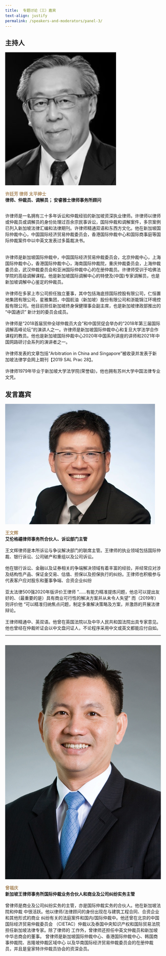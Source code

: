 ```yaml
---
title: 	专题讨论（三）嘉宾
text-align: justify
permalink: /speakers-and-moderators/panel-3/
---
```

<style> 
.content img {
  max-width: 200px;
  margin-left: 0;
}

.speaker-name {
  color: #AC8B60;
}
</style>

## 主持人

<div class="sgds-container">
  <div class="row is-desktop">
    <div class="col is-10-mobile is-10-tablet is-3-desktop is-3-widescreen is-3-fullhd">
    <img src="/images/speakers-panel 3-Hee Theng Fong.png" alt="Photo of Mr Hee Theng Fong"> 
    </div>
    <div class="col">
      <p>
      <b class="speaker-name">许廷芳 律师 太平绅士 </b><br>
   <b>律师、仲裁员、调解员； 安睿雅士律师事务所顾问<br> <br></b>

许律师是一名拥有三十多年诉讼和仲裁经验的新加坡资深执业律师。许律师以律师或仲裁员或调解员的身份处理过百余宗民事诉讼，国际仲裁和调解案件，多宗案例已列入新加坡法律汇编和法律期刊。许律师精通双语和东西方文化。他在新加坡国际仲裁中心，中国国际经济贸易仲裁委员会，香港国际仲裁中心和国际商事庭等国际仲裁案件中以中英文发表过多篇裁决书。  <br> <br>  
许律师是新加坡国际仲裁中，中国国际经济贸易仲裁委员会，北京仲裁中心，上海国际仲裁中心，香港国际仲裁中心，海南国际仲裁院，重庆仲裁委员会，上海仲裁委员会，武汉仲裁委员会和亚洲国际仲裁中心的在册仲裁员。许律师受训于哈佛法学院的高级调解课程。他是新加坡国际调解中心的特使及(中国)专家调解员，也是新加坡调解中心鉴定的仲裁员。 <br> <br>
许律师在多家上市公司担任独立董事，其中包括海底捞国际控股有限公司，仁恒置地集团有限公司，星雅集团，中国航油（新加坡）股份有限公司和浙能锦江环境控股有限公司。他目前担任新加坡终身保健理事会副主席，也是新加坡律政部推出的 “中国通识” 新计划的委员会成员。 <br> <br>
许律师是“2018首届贸仲全球仲裁员大会”和中国贸促会举办的“2018年第三届国际调解高峰论坛”的演讲人之一。许律师是新加坡国际仲裁中心和复旦大学法学合作课程的教员。他也是新加坡国际仲裁中心2020年中国系列讲座的讲师和2021年中国网路研讨会系列的演讲者之一。 <br> <br>
许律师发表的文章包括“Arbitration in China and Singapore”被收录并发表于新加坡法律学会网上期刊【2019 SAL Prac 28】。<br> <br> 
许律师1979年毕业于新加坡大学法学院(荣誉级)，他也拥有苏州大学中国法律专业文凭。   
      </p>
   </div>
  </div> 
</div>

## 发言嘉宾
<div class="sgds-container">
  <div class="row is-desktop">
    <div class="col is-10-mobile is-10-tablet is-3-desktop is-3-widescreen is-3-fullhd">
    <img src="/images/speakers-panel 3-William Ong.jpg" alt="Photo of Mr William Ong"> 
    </div>
    <div class="col">
      <p>
      <b class="speaker-name">王文辉</b><br>
       <b>艾伦格禧律师事务所合伙人、诉讼部门主管<br> <br></b>
       王文辉律师是本所诉讼与争议解决部门的联席主管。王律师的执业领域包括国际仲裁、银行诉讼、公司破产和重组以及公司诉讼。 <br> <br>
       他在银行诉讼、金融以及证券相关的争端解决领域有着丰富的经验，并经常应对涉及结构性产品、保证金交易、估值、担保以及担保执行的纠纷。王律师也积极参与代表客户应对股东和董事争端、合资企业纠纷<br> <br>
      亚太法律500强2020年版评价王律师 "......有能力精准提炼问题，他总可以提出友好的、（最重要的是）具有商业可行性的解决方案并从未令人失望” 而（2019年）则评价他 “可以精准归纳焦点问题，制定多重解决策略及方案，并激昂的开展法律辩论。<br> <br>
      王律师精通中、英双语。他曾在英国法院以及中华人民共和国法院出具专家意见。他也曾经在仲裁听证会以中文盘问证人，不论程序采用中文或英文都能应付自如。
      </p>
   </div>
  </div> 
<hr>
<br>
<div class="row is-desktop">
    <div class="col is-10-mobile is-10-tablet is-3-desktop is-3-widescreen is-3-fullhd">
    <img src="/images/speakers-panel 3-Chan Hock Keng.jpg" alt="Photo of Mr Chan Hock Keng"> 
    </div>
    <div class="col">
    <p>
    <b class="speaker-name">曾福庆 </b><br>
    <b>新加坡王律师事务所国际仲裁业务合伙人和商业及公司纠纷实务主管 <br> <br> </b>
    曾律师是商业及公司纠纷实务的主管，亦是国际仲裁实务的合伙人。他在新加坡法院和仲裁
中很活跃。他以律师/法律顾问的身份出现在与建筑工程合同、合资企业和其他形式的商业
纠纷有关的法庭案件和国内/国际仲裁中。他还曾在北京的中国国际经济贸易仲裁委员会
（CIETAC）仲裁以及泰国中央知识产权和国际贸易法院担任新加坡法律专家。除了律师的
工作外，曾律师还担任中英文仲裁员和新加坡中华总商会的董事。  
曾律师是新加坡国际仲裁中心、香港国际仲裁中心、韩国商事仲裁院、吉隆坡仲裁区域中心
以及华南国际经济贸易仲裁委员会的在册仲裁员，并且是皇家特许仲裁员协会的资深会员。 
    </p>
    </div>
  </div>
  </div>
  
